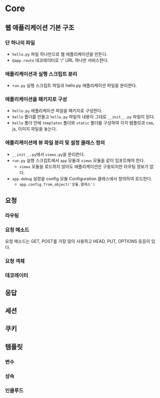 # Core


## 웹 애플리케이션 기본 구조

### 단 하나의 파일

* ```hello.py``` 파일 하나만으로 웹 애플리케이션을 만든다.
* ```@app.route``` 데코레이터로 '/' URL 하나만 서비스한다.

### 애플리케이션과 실행 스크립트 분리

* ```run.py``` 실행 스크립트 파일과 hello.py 애플리케이션 파일을 분리한다.

### 애플리케이션을 패키지로 구성

* ```hello.py``` 애플리케이션 파일을 패키지로 구성한다.
* ```hello``` 폴더를 만들고 ```hello.py``` 파일의 내용이 그대로 ```__init__.py``` 파일이 된다.
* ```hello``` 폴더 안에 ```templates``` 폴더와 ```static``` 폴더를 구성하여 각각 템플릿과 css, js, 이미지 파일을 놓는다.

### 애플리케이션에 뷰 파일 분리 및 설정 클래스 정의

* ```__init__.py```에서 ```views.py```을 분리한다.
* ```run.py``` 실행 스크립트에서 ```app``` 모듈과 ```views``` 모듈을 같이 임포트해야 한다.
    * ```views``` 모듈을 로드하지 않아도 애플리케이션은 구동되지만 라우팅 정보가 없다.
* ```app.debug``` 설정을 config 모듈 Configuration 클래스에서 정의하여 로드한다.
    * ```app.config.from_object('모듈.클래스')```

## 요청

### 라우팅

### 요청 메소드

요청 메소드는 GET, POST를 가장 많이 사용하고 HEAD, PUT, OPTIONS 등등이 있다.

### 요청 객체

### 데코레이터

## 응답

## 세션

## 쿠키

## 템플릿

### 변수

### 상속

### 인클루드
